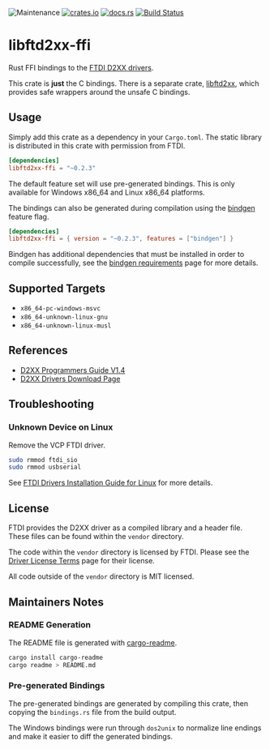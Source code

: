 ![Maintenance](https://img.shields.io/badge/maintenance-passively--maintained-yellowgreen.svg)
[![crates.io](https://img.shields.io/crates/v/libftd2xx-ffi.svg)](https://crates.io/crates/libftd2xx-ffi)
[![docs.rs](https://docs.rs/libftd2xx-ffi/badge.svg)](https://docs.rs/libftd2xx-ffi/)
[![Build Status](https://travis-ci.com/newAM/libftd2xx-ffi-rs.svg?branch=master)](https://travis-ci.com/newAM/libftd2xx-ffi-rs)

# libftd2xx-ffi

Rust FFI bindings to the [FTDI D2XX drivers].

This crate is **just** the C bindings.
There is a separate crate, [libftd2xx], which provides safe wrappers around
the unsafe C bindings.

## Usage
Simply add this crate as a dependency in your `Cargo.toml`.
The static library is distributed in this crate with permission from FTDI.

```toml
[dependencies]
libftd2xx-ffi = "~0.2.3"
```

The default feature set will use pre-generated bindings.
This is only available for Windows x86_64 and Linux x86_64 platforms.

The bindings can also be generated during compilation using the [bindgen]
feature flag.
```toml
[dependencies]
libftd2xx-ffi = { version = "~0.2.3", features = ["bindgen"] }
```

Bindgen has additional dependencies that must be installed in order to
compile successfully, see the [bindgen requirements] page for more details.

## Supported Targets

* `x86_64-pc-windows-msvc`
* `x86_64-unknown-linux-gnu`
* `x86_64-unknown-linux-musl`

## References

* [D2XX Programmers Guide V1.4]
* [D2XX Drivers Download Page]

## Troubleshooting
### Unknown Device on Linux
Remove the VCP FTDI driver.
```bash
sudo rmmod ftdi_sio
sudo rmmod usbserial
```
See [FTDI Drivers Installation Guide for Linux] for more details.

## License
FTDI provides the D2XX driver as a compiled library and a header file.
These files can be found within the `vendor` directory.

The code within the `vendor` directory is licensed by FTDI.
Please see the [Driver License Terms] page for their license.

All code outside of the `vendor` directory is MIT licensed.

## Maintainers Notes
### README Generation
The README file is generated with [cargo-readme].

```bash
cargo install cargo-readme
cargo readme > README.md
```

### Pre-generated Bindings
The pre-generated bindings are generated by compiling this crate, then
copying the `bindings.rs` file from the build output.

The Windows bindings were run through `dos2unix` to normalize line endings
and make it easier to diff the generated bindings.

[bindgen requirements]: https://rust-lang.github.io/rust-bindgen/requirements.html
[bindgen]: https://github.com/rust-lang/rust-bindgen
[cargo-readme]: https://github.com/livioribeiro/cargo-readme
[D2XX Drivers Download Page]: https://www.ftdichip.com/Drivers/D2XX.htm
[D2xx Programmers Guide V1.4]: https://www.ftdichip.com/Support/Documents/ProgramGuides/D2XX_Programmer's_Guide(FT_000071).pdf
[Driver License Terms]: https://www.ftdichip.com/Drivers/FTDriverLicenceTerms.htm
[FTDI D2XX drivers]: https://www.ftdichip.com/Drivers/D2XX.htm
[FTDI Drivers Installation Guide for Linux]: http://www.ftdichip.cn/Support/Documents/AppNotes/AN_220_FTDI_Drivers_Installation_Guide_for_Linux.pdf
[libftd2xx]: https://github.com/newAM/libftd2xx-rs
[Rust Edition Guide]: https://doc.rust-lang.org/edition-guide/rust-2018/platform-and-target-support/musl-support-for-fully-static-binaries.html

